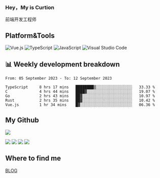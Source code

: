 ### Hey，My is Curtion
前端开发工程师
## Platform&Tools

![Vue.js](https://img.shields.io/badge/-Vue.js-4FC08D?style=flat-square&logo=Vue.js&logoColor=white)
![TypeScript](https://img.shields.io/badge/-TypeScript-007ACC?style=flat-square&logo=typescript&logoColor=white)
![JavaScript](https://img.shields.io/badge/-JavaScript-F7DF1E?style=flat-square&logo=javascript&logoColor=black)
![Visual Studio Code](https://img.shields.io/badge/-VSCode-007ACC?style=flat-square&logo=Visual-Studio-Code&logoColor=white)

## 📊 Weekly development breakdown

<!--START_SECTION:waka-->

```text
From: 05 September 2023 - To: 12 September 2023

TypeScript     8 hrs 17 mins   ████████▒░░░░░░░░░░░░░░░░   33.33 %
C              4 hrs 44 mins   ████▓░░░░░░░░░░░░░░░░░░░░   19.07 %
Go             2 hrs 43 mins   ██▓░░░░░░░░░░░░░░░░░░░░░░   10.97 %
Rust           2 hrs 35 mins   ██▓░░░░░░░░░░░░░░░░░░░░░░   10.42 %
Vue.js         1 hr 34 mins    █▓░░░░░░░░░░░░░░░░░░░░░░░   06.36 %
```

<!--END_SECTION:waka-->

## My Github

![](http://github-profile-summary-cards.vercel.app/api/cards/profile-details?username=curtion&theme=nord_bright)

![](http://github-profile-summary-cards.vercel.app/api/cards/stats?username=curtion&theme=nord_bright)
![](http://github-profile-summary-cards.vercel.app/api/cards/productive-time?username=curtion&theme=nord_bright&utcOffset=8)
![](http://github-profile-summary-cards.vercel.app/api/cards/repos-per-language?username=curtion&theme=nord_bright)
![](http://github-profile-summary-cards.vercel.app/api/cards/most-commit-language?username=curtion&theme=nord_bright)

## Where to find me

[BLOG](https://blog.3gxk.net)
